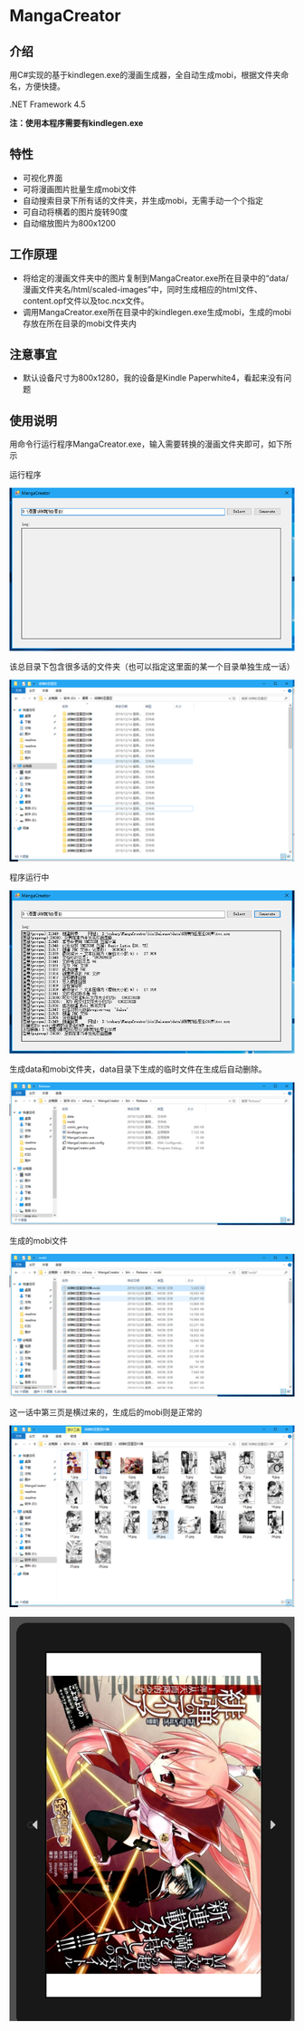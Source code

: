 # MangaCreator

## 介绍

用C#实现的基于kindlegen.exe的漫画生成器，全自动生成mobi，根据文件夹命名，方便快捷。

.NET Framework 4.5

**注：使用本程序需要有kindlegen.exe**

## 特性

- 可视化界面
- 可将漫画图片批量生成mobi文件
- 自动搜索目录下所有话的文件夹，并生成mobi，无需手动一个个指定
- 可自动将横着的图片旋转90度
- 自动缩放图片为800x1200

## 工作原理 
- 将给定的漫画文件夹中的图片复制到MangaCreator.exe所在目录中的“data/漫画文件夹名/html/scaled-images”中，同时生成相应的html文件、content.opf文件以及toc.ncx文件。
- 调用MangaCreator.exe所在目录中的kindlegen.exe生成mobi，生成的mobi存放在所在目录的mobi文件夹内

## 注意事宜

- 默认设备尺寸为800x1280，我的设备是Kindle Paperwhite4，看起来没有问题

## 使用说明

用命令行运行程序MangaCreator.exe，输入需要转换的漫画文件夹即可，如下所示

运行程序

![1.png](images/1.png)


该总目录下包含很多话的文件夹（也可以指定这里面的某一个目录单独生成一话）

![2.png](images/2.png)

程序运行中

![3.png](images/3.png)


生成data和mobi文件夹，data目录下生成的临时文件在生成后自动删除。

![4.png](images/4.png)

生成的mobi文件

![5.png](images/5.png)

这一话中第三页是横过来的，生成后的mobi则是正常的

![6.png](images/6.png)

![7.png](images/7.png)